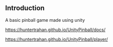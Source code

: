 ## Introduction
A basic pinball game made using unity

https://huntertrahan.github.io/UnityPinball/docs/

https://huntertrahan.github.io/UnityPinball/player/
